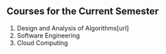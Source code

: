 ## Courses for the Current Semester

1. Design and Analysis of Algorithms[url]
2. Software Engineering
3. Cloud Computing
